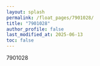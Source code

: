 ```yaml
---
layout: splash
permalink: /float_pages/7901028/
title: "7901028"
author_profile: false
last_modified_at: 2025-06-13
toc: false
---
```

 
7901028

